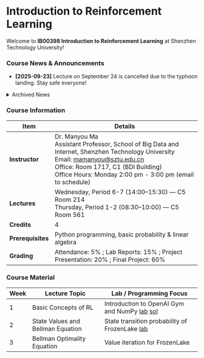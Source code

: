 #  Introduction to Reinforcement Learning

Welcome to **IB00398 Introduction to Reinforcement Learning** at Shenzhen Technology University!  

### Course News & Announcements
- **[2025-09-23]** Lecture on September 24 is cancelled due to the typhoon landing. Stay safe everyone!

<details>
<summary>Archived News</summary>
- **[2025-09-18]** Lab 1 solution posted.
- **[2025-09-17]** Course GitHub repo opened.

</details>

### Course Information 

| **Item**          | **Details** |
|-------------------|-------------|
| **Instructor**    | Dr. Manyou Ma <br> Assistant Professor, School of Big Data and Internet, Shenzhen Technology University <br> Email: [mamanyou@sztu.edu.cn](mailto:mamanyou@sztu.edu.cn) <br> Office: Room 1717, C1 (BDI Building) <br> Office Hours: Monday 2:00 pm - 3:00 pm (email to schedule) |
| **Lectures**      | Wednesday, Period 6-7 (14:00–15:30) — C5 Room 214 <br> Thursday, Period 1-2 (08:30–10:00) — C5 Room 561 |
| **Credits**       | 4 |
| **Prerequisites** | Python programming, basic probability & linear algebra |
| **Grading**       | Attendance: 5% ; Lab Reports: 15% ; Project Presentation: 20% ; Final Project: 60% |


### Course Material 
| Week | Lecture Topic | Lab / Programming Focus |
|------|---------------|------------------------|
| 1 | Basic Concepts of RL |  Introduction to OpenAI Gym and NumPy [lab](https://github.com/manyouma/DRL_sztu/blob/main/labs/Lab01_frozenLake_intro.ipynb) [sol](https://github.com/manyouma/DRL_sztu/blob/main/labs/Lab01_frozenLake_intro_ans.ipynb)|
| 2 | State Values and Bellman Equation | State transition probability of FrozenLake [lab](https://github.com/manyouma/DRL_sztu/blob/main/labs/Lab02_frozenLake_MDP.ipynb)|
| 3 | Bellman Optimality Equation | Value iteration for FrozenLake |
